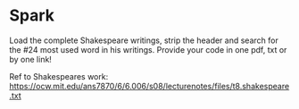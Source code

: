 # Spark

Load the complete Shakespeare writings, strip the header and search for the #24 most used word in his writings. Provide your code in one pdf, txt or by one link!

Ref to Shakespeares work: https://ocw.mit.edu/ans7870/6/6.006/s08/lecturenotes/files/t8.shakespeare.txt